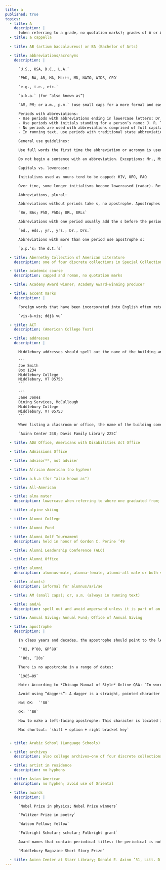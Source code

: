 ```yaml
---
title: a
published: true
topics:
  - title: A
    description: |
      (when referring to a grade, no quotation marks); grades of A or As
  - title: a cappella
  
  - title: AB (artium baccalaureus) or BA (Bachelor of Arts)

  - title: abbreviations/acronyms
    description: |

      `U.S., USA, D.C., L.A.`

      `PhD, BA, AB, MA, MLitt, MD, NATO, AIDS, CEO`

      `e.g., i.e., etc.`

      `a.k.a.` (for “also known as”)

      `AM, PM; or a.m., p.m.` (use small caps for a more formal and easier-to-read look)

      Periods with abbreviations:
      - Use periods with abbreviations ending in lowercase letters: Dr., Ms., etc.
      - Use periods with initials standing for a person’s name: J. R. Tolkien. Do not use periods with initials that replace the full name: JFK.
      - No periods are used with abbreviations comprised of full capitals, even if lowercase letters appear within the abbreviation: PhD, MD, CEO
      - In running text, use periods with traditional state abbreviations and the United States (U.S.) (see States)

      General use guidelines:

      Use full words the first time the abbreviation or acronym is used in text, and place the abbreviation or acronym in parentheses immediately following.

      Do not begin a sentence with an abbreviation. Exceptions: Mr., Ms., Mrs., Dr., and St.

      Capitals vs. lowercase:

      Initialisms used as nouns tend to be capped: HIV, UFO, FAQ

      Over time, some longer initialisms become lowercased (radar). Refer to Webster’s when in doubt.

      Abbreviations, plural:

      Abbreviations without periods take s, no apostrophe. Apostrophes may be used if misreading is a possibility.

      `BA, BAs; PhD, PhDs; URL, URLs`

      Abbreviations with one period usually add the s before the period:

      `ed., eds.; yr., yrs.; Dr., Drs.`

      Abbreviations with more than one period use apostrophe s:

      `p.p.’s; the d.t.’s`

  - title: Abernethy Collection of American Literature
    description: one of four discrete collections in Special Collections

  - title: academic course
    description: capped and roman, no quotation marks

  - title: Academy Award winner; Academy Award-winning producer

  - title: accent marks
    description: |

      Foreign words that have been incorporated into English often retain their original accents. Check the dictionary when in doubt—use first spelling.

      `vis-à-vis; déjà vu`

  - title: ACT
    description: (American College Test)

  - title: addresses
    description: |

      Middlebury addresses should spell out the name of the building and the name of the department, or use the box number:

      ```
      Joe Smith
      Box 1234
      Middlebury College
      Middlebury, VT 05753
      ```

      ```
      Jane Jones
      Dining Services, McCullough
      Middlebury College
      Middlebury, VT 05753
      ```

      When listing a classroom or office, the name of the building comes first, followed by the room number.

      `Axinn Center 248; Davis Family Library 225C`

  - title: ADA Office, Americans with Disabilities Act Office

  - title: Admissions Office

  - title: advisor**, not adviser

  - title: African American (no hyphen)

  - title: a.k.a (for "also known as")

  - title: All-American

  - title: alma mater
    description: lowercase when referring to where one graduated from; cap when referring to college song

  - title: alpine skiing

  - title: Alumni College

  - title: Alumni Fund

  - title: Alumni Golf Tournament
    description: held in honor of Gordon C. Perine ’49

  - title: Alumni Leadership Conference (ALC)

  - title: Alumni Office

  - title: alumni
    description: alumnus—male, alumna—female, alumni—all male or both sexes, alumnae—all female, or graduate—gender neutral

  - title: alum(s)
    description: informal for alumnus/a/i/ae

  - title: AM (small caps); or, a.m. (always in running text)

  - title: and/&
    description: spell out and avoid ampersand unless it is part of an official name of a firm, college, etc.

  - title: Annual Giving; Annual Fund; Office of Annual Giving

  - title: apostrophe
    description: |

      In class years and decades, the apostrophe should point to the left:

      `’02, P’00, GP’89`

      `’80s, ’20s`

      There is no apostrophe in a range of dates:

      `1985–89`

      Note: According to *Chicago Manual of Style* Online Q&A: “In word-processed documents, when apostrophes are preceded by a space (as opposed to those in the middle of a word, like it’s), the software thinks the writer wants an opening quotation mark and supplies one. When documents aren’t proofread carefully, these marks appear in place of apostrophes.”

      Avoid using “daggers”: A dagger is a straight, pointed character that can be used as a reference mark:

      Not OK:  `'80`

      OK: `’80`

      How to make a left-facing apostrophe: This character is located in Microsoft Word’s “insert” menu > symbol > advanced symbol > special characters. Select the “single closing quote.” PC users, creating a shortcut is helpful if you use the character often.

      Mac shortcut: `shift + option + right bracket key`


  - title: Arabic School (Language Schools)

  - title: archives
    description: also college archives—one of four discrete collections in Special Collections

  - title: artist in residence
    description: no hyphens

  - title: Asian American
    description: no hyphen; avoid use of Oriental

  - title: awards
    description: |

      `Nobel Prize in physics; Nobel Prize winners`

      `Pulitzer Prize in poetry`

      `Watson Fellow; fellow`

      `Fulbright Scholar; scholar; Fulbright grant`

      Award names that contain periodical titles: the periodical is not italicized

      `Middlebury Magazine Short Story Prize`

  - title: Axinn Center at Starr Library; Donald E. Axinn ’51, Litt. D. ’89 Center for Literary and Cultural Studies at Starr Library
---
```

